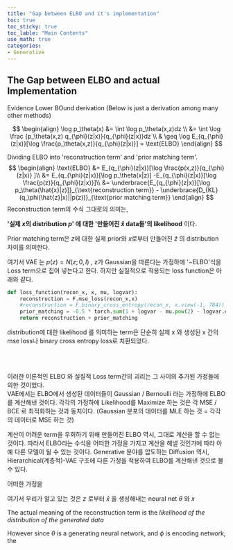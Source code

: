 ```yaml
---
title: "Gap between ELBO and it's implementation"
toc: true
toc_sticky: true
toc_lable: "Main Contents"
use_math: true
categories:
- Generative
---
```


## The Gap between ELBO and actual Implementation

Evidence Lower BOund derivation 
(Below is just a derivation among many other methods)

$$
\begin{align}
 \log p_\theta(x) &= \int \log p_\theta(x,z)dz \\
&= \int \log \frac {p_\theta(x,z) q_{\phi}(z|x)}{q_{\phi}(z|x)}dz \\
& \geq \log E_{q_{\phi}(z|x)}[\log \frac{p_\theta(x,z)}{q_{\phi}(z|x)}] = \text{ELBO}
\end{align}
$$


Dividing ELBO into 'reconstruction term' and 'prior matching term'. 
$$
\begin{align}
\text{ELBO} &= E_{q_{\phi}(z|x)}[\log \frac{p(x,z)}{q_{\phi}(z|x)} ]\\
		&= E_{q_{\phi}(z|x)}[\log p_\theta(x|z)] -E_{q_{\phi}(z|x)}[\log \frac{p(z)}{q_{\phi}(z|x)}]\\
		&= \underbrace{E_{q_{\phi}(z|x)}[\log p_\theta(\hat{x}|z)]}_{\text{reconstruction term}} - \underbrace{D_{KL}(q_\phi(\hat{z}|x)||p(z))}_{\text{prior matching term}}
\end{align}
$$
Reconstruction term의 수식 그대로의 의미는,

**'실제 $x$의 distribution $p$' 에 대한 '만들어진 $\hat{x}$ data들'의 likelihood** 이다.

Prior matching term은 $z$에 대한 실제 prior와 $x$로부터 만들어진 $\hat{z}$ 의 distribution 차이를 의미한다. 

여기서 VAE 는 $p(z)=N(z;0,I)$ , z가 Gaussian을 따른다는 가정하에 '$-\text{ELBO}$'식을 Loss term으로 집어 넣는다고 한다. 하지만 실질적으로 적용되는 loss function은 아래와 같다.

```python
def loss_function(recon_x, x, mu, logvar):
    reconstruction = F.mse_loss(recon_x,x)
    #reconstruction = F.binary_cross_entropy(recon_x, x.view(-1, 784))
    prior_matching = -0.5 * torch.sum(1 + logvar - mu.pow(2) - logvar.exp())
    return reconstruction + prior_matching
```

distribution에 대한 likelihood 를 의미하는 term은 단순히 실제 x 와 생성된 x 간의 mse loss나 binary cross entropy loss로 치환되었다.

<br/><br/>



이러한 이론적인 ELBO 와 실질적 Loss term간의 괴리는 그 사이의 추가된 가정들에 의한 것이었다.    
VAE에서는 ELBO에서 생성된 데이터들이 Gaussian / Bernoulli 라는 가정하에 ELBO를 계산해낸 것이다. 각각의 가정하에 Likelihood를 Maximize 하는 것은 각 MSE / BCE 로 최적화하는 것과 동치이다. (Gaussian 분포의 데이터를 MLE 하는 것 = 각각의 데이터로 MSE 하는 것)



계산이 어려운 term을 우회하기 위해 만들어진 ELBO 역시, 그대로 계산을 할 수 없는 것이다. 따라서 ELBO라는 수식을 어떠한 가정을 가지고 계산을 해낼 것인가에 따라 아예 다른 모델이 될 수 있는 것이다. Generative 분야를 압도하는 Diffusion 역시, Hierarchical(계층적)-VAE 구조에 다른 가정을 적용하여 ELBO를 계산해낸 것으로 볼 수 있다.



 

어떠한 가정을 

<!--

ELBO를 최대화 함으로서 $p_\theta(x)$ 를 최대화 한다는 것은,  $\theta$ 로 생성된 data의 distribution   

-->

여기서 우리가 알고 있는 것은 $z$ 로부터 $\hat{x}$ 을 생성해내는 neural net $\theta$ 와 $x$ 







The actual meaning of the reconstruction term is the $\textit{likelihood of the distribution of the generated data}$ 



However since $\theta$ is a generating neural network, and $\phi$ is encoding network, the 




